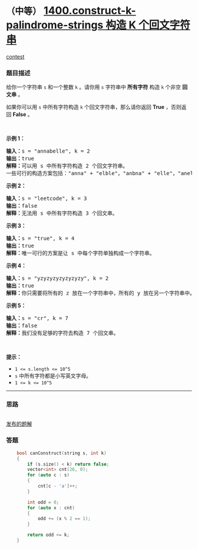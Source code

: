 # `（中等）` [1400.construct-k-palindrome-strings 构造 K 个回文字符串](https://leetcode-cn.com/problems/construct-k-palindrome-strings/)

[contest](https://leetcode-cn.com/contest/biweekly-contest-23/problems/construct-k-palindrome-strings/)

### 题目描述
<p>给你一个字符串 <code>s</code>&nbsp;和一个整数 <code>k</code>&nbsp;。请你用 <code>s</code>&nbsp;字符串中 <strong>所有字符</strong>&nbsp;构造 <code>k</code>&nbsp;个非空 <strong>回文串</strong>&nbsp;。</p>

<p>如果你可以用&nbsp;<code>s</code>&nbsp;中所有字符构造&nbsp;<code>k</code>&nbsp;个回文字符串，那么请你返回 <strong>True</strong>&nbsp;，否则返回&nbsp;<strong>False</strong>&nbsp;。</p>

<p>&nbsp;</p>

<p><strong>示例 1：</strong></p>

<pre><strong>输入：</strong>s = "annabelle", k = 2
<strong>输出：</strong>true
<strong>解释：</strong>可以用 s 中所有字符构造 2 个回文字符串。
一些可行的构造方案包括："anna" + "elble"，"anbna" + "elle"，"anellena" + "b"
</pre>

<p><strong>示例 2：</strong></p>

<pre><strong>输入：</strong>s = "leetcode", k = 3
<strong>输出：</strong>false
<strong>解释：</strong>无法用 s 中所有字符构造 3 个回文串。
</pre>

<p><strong>示例 3：</strong></p>

<pre><strong>输入：</strong>s = "true", k = 4
<strong>输出：</strong>true
<strong>解释：</strong>唯一可行的方案是让 s 中每个字符单独构成一个字符串。
</pre>

<p><strong>示例 4：</strong></p>

<pre><strong>输入：</strong>s = "yzyzyzyzyzyzyzy", k = 2
<strong>输出：</strong>true
<strong>解释：</strong>你只需要将所有的 z 放在一个字符串中，所有的 y 放在另一个字符串中。那么两个字符串都是回文串。
</pre>

<p><strong>示例 5：</strong></p>

<pre><strong>输入：</strong>s = "cr", k = 7
<strong>输出：</strong>false
<strong>解释：</strong>我们没有足够的字符去构造 7 个回文串。
</pre>

<p>&nbsp;</p>

<p><strong>提示：</strong></p>

<ul>
	<li><code>1 &lt;= s.length &lt;= 10^5</code></li>
	<li><code>s</code>&nbsp;中所有字符都是小写英文字母。</li>
	<li><code>1 &lt;= k &lt;= 10^5</code></li>
</ul>

            

---
### 思路
```
```

[发布的题解](https://leetcode-cn.com/problems/construct-k-palindrome-strings/solution/construct-k-palindrome-strings-by-ikaruga/)

### 答题
``` C++
    bool canConstruct(string s, int k) 
    {
        if (s.size() < k) return false;
        vector<int> cnt(26, 0);
        for (auto c : s)
        {
            cnt[c - 'a']++;
        }

        int odd = 0;
        for (auto x : cnt)
        {
            odd += (x % 2 == 1);
        }

        return odd <= k;
    }
```




